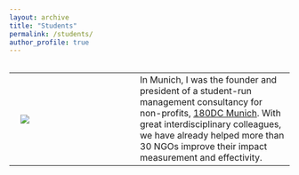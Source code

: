 ```yaml
---
layout: archive
title: "Students"
permalink: /students/
author_profile: true
---
```



<table width="100%" align="center" border="0" cellspacing="0" cellpadding="20"><tbody>
       </tbody></table>
        <table width="100%" align="center" border="0" cellpadding="20"><tbody>
          <tr>
            <td style="padding:20px;width:45%;vertical-align:middle"><img src="https://rubentolosana.github.io/images/profileRT.JPG"></td>
            <td width="55%" valign="center">
              In Munich, I was the founder and president of a student-run management consultancy for non-profits, <a href="https://www.180dcmunich.org/">180DC Munich</a>. With great interdisciplinary colleagues, we have already helped more than 30 NGOs improve their impact measurement and effectivity.
            </td>
          </tr>
</tbody></table>


